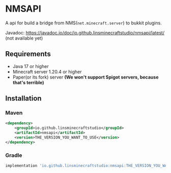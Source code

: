 # NMSAPI

A api for build a bridge from NMS(`net.minecraft.server`) to bukkit plugins.

Javadoc: https://javadoc.io/doc/io.github.linsminecraftstudio/nmsapi/latest/ (not available yet)

## Requirements

- Java 17 or higher
- Minecraft server 1.20.4 or higher
- Paper(or its fork) server **(We won't support Spigot servers, because that's terrible)**

## Installation

### Maven

```xml
<dependency>
    <groupId>io.github.linsminecraftstudio</groupId>
    <artifactId>nmsapi</artifactId>
    <version>THE_VERSION_YOU_WANT_TO_USE</version>
</dependency>
```
### Gradle

```groovy
implementation 'io.github.linsminecraftstudio:nmsapi:THE_VERSION_YOU_WANT_TO_USE'
```